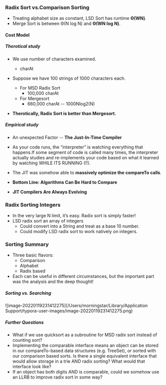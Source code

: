 ### Radix Sort vs.Comparison Sorting

* Treating alphabet size as constant, LSD Sort has runtime **Θ(WN)**. 
* Merge Sort is between Θ(N log N) and **Θ(WN log N)**.

#### Cost Model

##### Therotical study

* We use number of characters examined.
  * charAt

* Suppose we have 100 strings of 1000 characters each.
  * For MSD Radix Sort
    * 100,000 charAt
  * For Mergesort
    * 660,000 charAt -- 1000Nlog2(N)

* **Therotically, Radix Sort is better than Mergesort.**

##### Empirical study

* An unexpected Factor -- **The Just-In-Time Compiler**

* As your code runs, the “interpreter” is watching everything that happens.If some segment of code is called many times, the interpreter actually studies and re-implements your code based on what it learned by watching WHILE ITS RUNNING (!!).
* The JIT was somehow able to **massively optimize the compareTo calls**. 

* **Bottom Line: Algorithms Can Be Hard to Compare**
* **JIT Compilers Are Always Evolving**



### Radix Sorting Integers

* In the very large N limit, it’s easy. Radix sort is simply faster!
* LSD radix sort an array of integers
  * Could convert into a String and treat as a base 10 number.
  * Could modify LSD radix sort to work natively on integers.



### Sorting Summary

* Three basic flavors: 
  * Comparison
  * Alphabet
  * Radix based
* Each can be useful in different circumstances, but the important part was the analysis and the deep thought!

##### Sorting vs. Searching

![image-20220119231412275](/Users/morningstar/Library/Application Support/typora-user-images/image-20220119231412275.png)

##### Further Questions

* What if we use quicksort as a subroutine for MSD radix sort instead of counting sort?
* Implementing the comparable interface means an object can be stored in our compareTo-based data structures (e.g. TreeSet), or sorted with our comparison based sorts. Is there a single equivalent interface that would allow storage in a trie AND radix sorting? What would that interface look like?
* If an object has both digits AND is comparable, could we somehow use an LLRB to improve radix sort in some way?